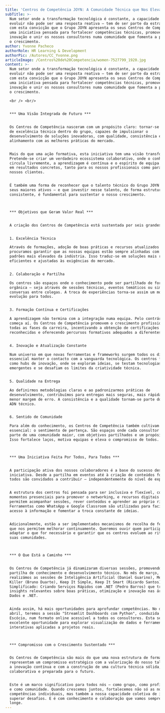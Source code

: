 ```yaml
---
title: 'Centros de Competência JOYN: A Comunidade Técnica que Nos Eleva'
subTitle: >-
  Num setor onde a transformação tecnológica é constante, a capacidade de
  evoluir não pode ser uma resposta reativa — tem de ser parte da estratégia. É
  com esta convicção que o Grupo JOYN apresenta os seus Centros de Competência,
  uma iniciativa pensada para fortalecer competências técnicas, promover a
  inovação e unir os nossos consultores numa comunidade que fomenta a partilha e
  o crescimento.
author: Yvonne Pacheco
authorRole: HR Learning & Development
authorPic: /Autores/CC_Yvonne.png
articleImage: /Centros%20de%20Competencia/women-7527799_1920.jpg
content: >-
  Num setor onde a transformação tecnológica é constante, a capacidade de
  evoluir não pode ser uma resposta reativa — tem de ser parte da estratégia. É
  com esta convicção que o Grupo JOYN apresenta os seus Centros de Competência,
  uma iniciativa pensada para fortalecer competências técnicas, promover a
  inovação e unir os nossos consultores numa comunidade que fomenta a partilha e
  o crescimento.

  <br /> <br/>


  *** Uma Visão Integrada de Futuro ***


  Os Centros de Competência nasceram com um propósito claro: tornar-se núcleos
  de excelência técnica dentro do grupo, capazes de impulsionar o
  desenvolvimento de soluções inovadoras, com qualidade, consistência e
  alinhamento com as melhores práticas do mercado.


  Mais do que uma ação formativa, esta iniciativa tem uma visão transformadora.
  Pretende-se criar um verdadeiro ecossistema colaborativo, onde o conhecimento
  circula livremente, a aprendizagem é contínua e o espírito de equipa se traduz
  em resultados concretos, tanto para os nossos profissionais como para os
  nossos clientes.


  É também uma forma de reconhecer que o talento técnico do Grupo JOYN é um dos
  seus maiores ativos — e que investir nesse talento, de forma estruturada e
  consistente, é fundamental para sustentar o nosso crescimento.



  *** Objetivos que Geram Valor Real ***


  A criação dos Centros de Competência está sustentada por seis grandes pilares:


  1. Excelência Técnica

  Através de formações, adoção de boas práticas e recursos atualizados
  procuramos garantir que as nossas equipas estão sempre alinhadas com os
  padrões mais elevados da indústria. Isso traduz-se em soluções mais robustas,
  eficientes e ajustadas às exigências do mercado.


  2. Colaboração e Partilha

  Os centros são espaços onde o conhecimento pode ser partilhado de forma
  orgânica — seja através de sessões técnicas, eventos temáticos ou simples
  conversas entre colegas. A troca de experiências torna-se assim um motor de
  evolução para todos.


  3. Formação Contínua e Certificações

  A aprendizagem não termina com a integração numa equipa. Pelo contrário,
  começa aí. Os Centros de Competência promovem o crescimento profissional em
  todas as fases da carreira, incentivando a obtenção de certificações
  reconhecidas e oferecendo percursos formativos adequados a diferentes perfis.


  4. Inovação e Atualização Constante

  Num universo em que novas ferramentas e frameworks surgem todos os dias, é
  essencial manter o contacto com a vanguarda tecnológica. Os centros funcionam
  como hubs de inovação, onde se exploram ideias, se testam tecnologias
  emergentes e se desafiam os limites da criatividade técnica.


  5. Qualidade na Entrega

  Ao definirmos metodologias claras e ao padronizarmos práticas de
  desenvolvimento, contribuímos para entregas mais seguras, mais rápidas e com
  menor margem de erro. A consistência e a qualidade tornam-se parte do nosso
  ADN técnico.


  6. Sentido de Comunidade

  Para além do conhecimento, os Centros de Competência também cultivam algo
  essencial: o sentimento de pertença. São espaços onde cada consultor se sente
  parte de uma comunidade maior, com objetivos partilhados e um propósito comum.
  Isso fortalece laços, motiva equipas e eleva o compromisso de todos.



  *** Uma Iniciativa Feita Por Todos, Para Todos ***


  A participação ativa dos nossos colaboradores é a base do sucesso desta
  iniciativa. Desde a partilha em eventos até à criação de conteúdos formativos,
  todos são convidados a contribuir — independentemente do nível de experiência.


  A estrutura dos centros foi pensada para ser inclusiva e flexível, com
  momentos presenciais para promover o networking, e recursos digitais que
  permitem acompanhar sessões, rever conteúdos e aprender ao próprio ritmo.
  Ferramentas como WhatsApp e Google Classroom são utilizadas para facilitar o
  acesso à informação e fomentar a troca constante de ideias.


  Adicionalmente, estão a ser implementados mecanismos de recolha de feedback
  que nos permitem melhorar continuamente. Queremos ouvir quem participa,
  adaptar o que for necessário e garantir que os centros evoluem ao ritmo das
  suas comunidades.



  *** O Que Está a Caminho ***


  Os Centros de Competência já dinamizaram diversas sessões, promovendo a
  partilha de conhecimento e desenvolvimento técnico. No mês de março,
  realizámos as sessões de Inteligência Artificial (Daniel Guarino), Measure
  Killer (Bruno Duarte), Keep It Simple, Keep It Smart (Ricardo Santos) e  gRPC
  Simplificado: Criando Serviços Rápidos com .NET (Pedro Barros) que trouxeram
  insights relevantes sobre boas práticas, otimização e inovação nas áreas de
  Dados e .NET. 


  Ainda assim, há mais oportunidades para aprofundar competências. No dia 10 de
  abril, teremos a sessão "Streamlit Dashboards com Python", conduzida por João
  Escócio, num formato online acessível a todos os consultores. Esta será uma
  excelente oportunidade para explorar visualização de dados e ferramentas
  interativas aplicadas a projetos reais.



  *** Compromisso com o Crescimento Sustentado ***


  Os Centros de Competência são mais do que uma nova estrutura de formação:
  representam um compromisso estratégico com a valorização do nosso talento, com
  a inovação contínua e com a construção de uma cultura técnica sólida,
  colaborativa e preparada para o futuro.


  Este é um marco significativo para todos nós — como grupo, como profissionais
  e como comunidade. Quando crescemos juntos, fortalecemos não só as nossas
  competências individuais, mas também a nossa capacidade coletiva de inovar e
  superar desafios. E é com conhecimento e colaboração que vamos sempre mais
  longe.
---
```


